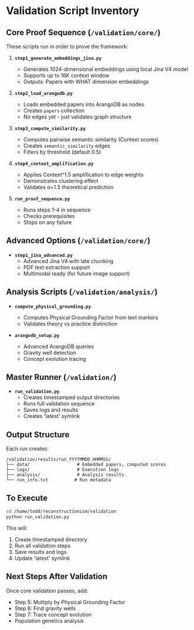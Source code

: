 # Validation Script Inventory

## Core Proof Sequence (`/validation/core/`)

These scripts run in order to prove the framework:

1. **`step1_generate_embeddings_jina.py`**
   - Generates 1024-dimensional embeddings using local Jina V4 model
   - Supports up to 16K context window
   - Outputs: Papers with WHAT dimension embeddings

2. **`step2_load_arangodb.py`**
   - Loads embedded papers into ArangoDB as nodes
   - Creates `papers` collection
   - No edges yet - just validates graph structure

3. **`step3_compute_similarity.py`**
   - Computes pairwise semantic similarity (Context scores)
   - Creates `semantic_similarity` edges
   - Filters by threshold (default 0.5)

4. **`step4_context_amplification.py`**
   - Applies Context^1.5 amplification to edge weights
   - Demonstrates clustering effect
   - Validates α=1.5 theoretical prediction

5. **`run_proof_sequence.py`**
   - Runs steps 1-4 in sequence
   - Checks prerequisites
   - Stops on any failure

## Advanced Options (`/validation/core/`)

- **`step1_jina_advanced.py`**
  - Advanced Jina V4 with late chunking
  - PDF text extraction support
  - Multimodal ready (for future image support)

## Analysis Scripts (`/validation/analysis/`)

- **`compute_physical_grounding.py`**
  - Computes Physical Grounding Factor from text markers
  - Validates theory vs practice distinction

- **`arangodb_setup.py`**
  - Advanced ArangoDB queries
  - Gravity well detection
  - Concept evolution tracing

## Master Runner (`/validation/`)

- **`run_validation.py`**
  - Creates timestamped output directories
  - Runs full validation sequence
  - Saves logs and results
  - Creates 'latest' symlink

## Output Structure

Each run creates:
```
/validation/results/run_YYYYMMDD_HHMMSS/
├── data/                  # Embedded papers, computed scores
├── logs/                  # Execution logs
├── analysis/              # Analysis results
└── run_info.txt          # Run metadata
```

## To Execute

```bash
cd /home/todd/reconstructionism/validation
python run_validation.py
```

This will:
1. Create timestamped directory
2. Run all validation steps
3. Save results and logs
4. Update 'latest' symlink

## Next Steps After Validation

Once core validation passes, add:
- Step 5: Multiply by Physical Grounding Factor
- Step 6: Find gravity wells
- Step 7: Trace concept evolution
- Population genetics analysis